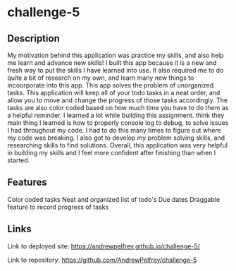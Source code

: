 # challenge-5

## Description

My motivation behind this application was practice my skills, and also help me learn and advance new skills! I built this app because it is a new and fresh way to put the skills I have learned into use. It also required me to do quite a bit of research on my own, and learn many new things to incoorporate into this app. This app solves the problem of unorganized tasks. This application will keep all of your todo tasks in a neat order, and allow you to move and change the progress of those tasks accordingly. The tasks are also color coded based on how much time you have to do them as a helpful reminder. I learned a lot while building this assignment.  think they main thing I learned is how to properly console log to debug, to solve issues I had throughout my code. I had to do this many times to figure out where my code was breaking. I also got to develop my problem solving skills, and researching skills to find solutions. Overall, this application was very helpful in building my skills and I feel more confident after finishing than when I started.


## Features

Color coded tasks
Neat and organized list of todo's
Due dates
Draggable feature to record progress of tasks

## Links

Link to deployed site:
https://andrewpelfrey.github.io/challenge-5/

Link to repository: 
https://github.com/AndrewPelfrey/challenge-5